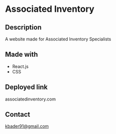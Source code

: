 # Associated Inventory

## Description
A website made for Associated Inventory Specialists

## Made with
* React.js
* CSS

## Deployed link
associatedinventory.com

## Contact
kbader91@gmail.com